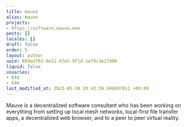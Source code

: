 ```yaml
---
title: mauve
alias: mauve
projects:
- https://software.mauve.moe
posts: []
locales: []
draft: false
order: 5
layout: author
uuid: 893ed763-6e51-47e5-9f1d-1ef9c3e2789b
liquid: false
usuaries:
- 644
- 646
last_modified_at: 2023-05-30 20:43:59.948687811 +00:00
---
```


<p style="text-align:start">Mauve is a decentralized software consultant who has been working on everything from setting up local mesh networks, local-first file transfer apps, a decentralized web browser, and to a peer to peer virtual reality.</p>